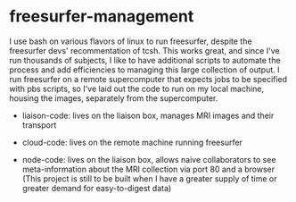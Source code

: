 freesurfer-management
===============

I use bash on various flavors of linux to run freesurfer, despite the freesurfer devs' recommentation of tcsh. This works great, and since I've run thousands of subjects, I like to have additional scripts to automate the process and add efficiencies to managing this large collection of output. I run freesurfer on a remote supercomputer that expects jobs to be specified with pbs scripts, so I've laid out the code to run on my local machine, housing the images, separately from the supercomputer.

* liaison-code:
  lives on the liaison box, manages MRI images and their transport

* cloud-code:
  lives on the remote machine running freesurfer

* node-code:
  lives on the liaison box, allows naive collaborators to see meta-information about the MRI collection via port 80 and a browser
  (This project is still to be built when I have a greater supply of time or greater demand for easy-to-digest data)
